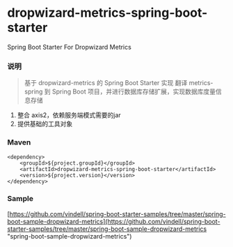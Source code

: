 # dropwizard-metrics-spring-boot-starter
Spring Boot Starter For Dropwizard Metrics

### 说明


 > 基于 dropwizard-metrics 的 Spring Boot Starter 实现
 > 翻译 metrics-spring 到 Spring Boot 项目，并进行数据库存储扩展，实现数据库度量信息存储

1. 整合 axis2，依赖服务端模式需要的jar
2. 提供基础的工具对象

### Maven

```
<dependency>
	<groupId>${project.groupId}</groupId>
	<artifactId>dropwizard-metrics-spring-boot-starter</artifactId>
	<version>${project.version}</version>
</dependency>
```

### Sample

[https://github.com/vindell/spring-boot-starter-samples/tree/master/spring-boot-sample-dropwizard-metrics](https://github.com/vindell/spring-boot-starter-samples/tree/master/spring-boot-sample-dropwizard-metrics "spring-boot-sample-dropwizard-metrics")

